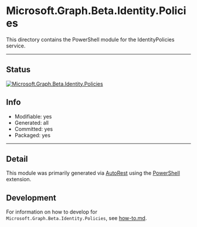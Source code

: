 <!-- region Generated -->
# Microsoft.Graph.Beta.Identity.Policies
This directory contains the PowerShell module for the IdentityPolicies service.

---
## Status
[![Microsoft.Graph.Beta.Identity.Policies](https://img.shields.io/powershellgallery/v/Microsoft.Graph.Beta.Identity.Policies.svg?style=flat-square&label=Microsoft.Graph.Beta.Identity.Policies "Microsoft.Graph.Beta.Identity.Policies")](https://www.powershellgallery.com/packages/Microsoft.Graph.Beta.Identity.Policies/)

## Info
- Modifiable: yes
- Generated: all
- Committed: yes
- Packaged: yes

---
## Detail
This module was primarily generated via [AutoRest](https://github.com/Azure/autorest) using the [PowerShell](https://github.com/Azure/autorest.powershell) extension.

## Development
For information on how to develop for `Microsoft.Graph.Beta.Identity.Policies`, see [how-to.md](how-to.md).
<!-- endregion -->
